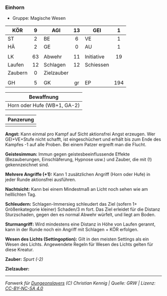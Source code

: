 ### Einhorn

- Gruppe: Magische Wesen

| KÖR     |  9  | AGI        | 13  | GEI        |  1  |
| ------- | :-: | ---------- | :-: | ---------- | :-: |
| ST      |  2  | BE         |  6  | VE         |  1  |
| HÄ      |  2  | GE         |  0  | AU         |  1  |
|         |     |            |     |            |     |
| LK      | 63  | Abwehr     | 11  | Initiative | 19  |
| Laufen  | 12  | Schlagen   | 12  | Schiessen  |     |
| Zaubern |  0  | Zielzauber |     |            |     |
|         |     |            |     |            |     |
| GH      |  5  | GK         | gr  | EP         | 194 |

|         Bewaffnung          |
| :-------------------------: |
| Horn oder Hufe (WB+1, GA-2) |

| Panzerung |
| :-------: |
|           |

**Angst:** Kann einmal pro Kampf auf Sicht aktionsfrei Angst erzeugen. Wer GEI+VE+Stufe nicht schafft, ist eingeschüchert und erhält bis zum Ende des Kampfes -1 auf alle Proben. Bei einem Patzer ergreift man die Flucht.

**Geistesimmun:** Immun gegen geistesbeeinflussende Effekte (Bezauberungen, Einschläferung, Hypnose usw.) und Zauber, die mit (!) gekennzeichnet sind.

**Mehrere Angriffe (+1):** Kann 1 zusätzlichen Angriff (Horn oder Hufe) in jeder Runde aktionsfrei ausführen.

**Nachtsicht:** Kann bei einem Mindestmaß an Licht noch sehen wie am helllichten Tag.

**Schleudern:** Schlagen-Immersieg schleudert das Ziel (sofern 1+ Größenkategorie kleiner) Schaden/3 m fort. Das Ziel erleidet für die Distanz Sturzschaden, gegen den es normal Abwehr würfelt, und liegt am Boden.

**Sturmangriff:** Wird mindestens eine Distanz in Höhe von Laufen gerannt, kann in der Runde noch ein Angriff mit Schlagen + KÖR erfolgen.

**Wesen des Lichts (Settingoption):** Gilt in den meisten Settings als ein Wesen des Lichts. Angewendete Regeln für Wesen des Lichts gelten für diese Kreatur.

**Zauber:** _Spurt (-2)_

**Zielzauber:**

---

_Fanwerk für [Dungeonslayers](https://www.dungeonslayers.net/) (C) Christian Kennig | Quelle: GRW | Lizenz: [CC-BY-NC-SA 4.0](https://creativecommons.org/licenses/by-nc-sa/4.0/deed.de)_
